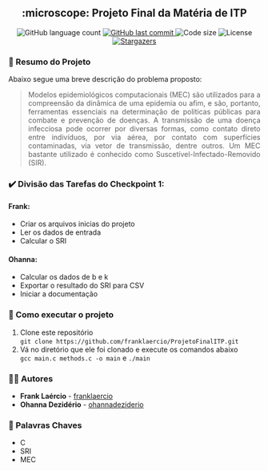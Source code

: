 <h2 align="center"> 
  :microscope: Projeto Final da Matéria de ITP
</h1>

<p align="center">
  <img alt="GitHub language count" src="https://img.shields.io/github/languages/count/franklaercio/ProjetoFinalITP?color=%2304D361">
  
  <a href="https://github.com/franklaercio/ProjetoFinalITP/commits/master">
    <img alt="GitHub last commit" src="https://img.shields.io/github/last-commit/franklaercio/ProjetoFinalITP">
  </a>
  
  <img alt="Code size" src="https://img.shields.io/github/languages/code-size/franklaercio/ProjetoFinalITP">

  <img alt="License" src="https://img.shields.io/badge/license-MIT-brightgreen">
   <a href="https://github.com/franklaercio/ProjetoFinalITP/stargazers">
    <img alt="Stargazers" src="https://img.shields.io/github/stars/franklaercio/ProjetoFinalITP?style=social">
  </a>
</p>

### :bookmark_tabs: Resumo do Projeto
Abaixo segue uma breve descrição do problema proposto:

> <p style="text-align: justify;"> Modelos epidemiológicos computacionais (MEC) são utilizados para a compreensão da dinâmica de uma epidemia ou afim, e são, portanto, ferramentas essenciais na determinação de políticas públicas para combate e prevenção de doenças.  A transmissão de uma doença infecciosa pode ocorrer por diversas formas, como contato direto entre indivíduos, por via aérea, por contato com superfícies contaminadas, via vetor de transmissão, dentre outros. Um MEC bastante utilizado é conhecido como Suscetível-Infectado-Removido (SIR).</p>

### :heavy_check_mark: Divisão das Tarefas do Checkpoint 1:
#### Frank:
- Criar os arquivos inicias do projeto
- Ler os dados de entrada
- Calcular o SRI
#### Ohanna:
- Calcular os dados de b e k
- Exportar o resultado do SRI para CSV
- Iniciar a documentação

### :mag_right: Como executar o projeto

1. Clone este repositório <br/>
`git clone https://github.com/franklaercio/ProjetoFinalITP.git` <br/>
2. Vá no diretório que ele foi clonado e execute os comandos abaixo <br/>
`gcc main.c methods.c -o main` e `./main` <br/>

### :man_technologist: Autores
* **Frank Laércio** - [franklaercio](https://github.com/franklaercio)
* **Ohanna Dezidério** - [ohannadeziderio](https://github.com/ohannadeziderio)

### :newspaper: Palavras Chaves

- C
- SRI
- MEC
